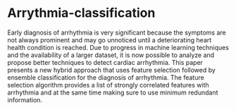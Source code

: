 # Arrythmia-classification
Early diagnosis of arrhythmia is very significant because the symptoms are not always prominent and may go unnoticed until a deteriorating heart health condition is reached. Due to progress in machine learning techniques and the availability of a larger dataset, it is now possible to analyze and propose better techniques to detect cardiac arrhythmia. This paper presents a new hybrid approach that uses feature selection followed by ensemble classification for the diagnosis of arrhythmia. The feature selection algorithm provides a list of strongly correlated features with arrhythmia and at the same time making sure to use minimum redundant information.
